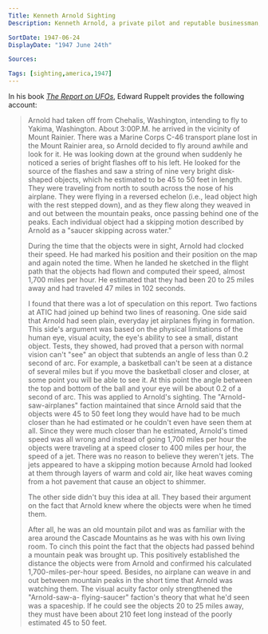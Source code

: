```yaml
---
Title: Kenneth Arnold Sighting
Description: Kenneth Arnold, a private pilot and reputable businessman, while looking for a downed plane sighted nine disk-shaped objects near Mt. Rainier, Washington, traveling at an estimated speed of over 1,000 mph.

SortDate: 1947-06-24
DisplayDate: "1947 June 24th"

Sources: 

Tags: [sighting,america,1947]
---
```


In his book *[The Report on UFOs](/sources/report-on-ufos-ruppelt)*, Edward Ruppelt provides the following account:

>Arnold had taken off from Chehalis, Washington, intending to fly to Yakima, Washington. About 3:00P.M. he arrived in the vicinity of Mount Rainier. There was a Marine Corps C-46 transport plane lost in the Mount Rainier area, so Arnold decided to fly around awhile and look for it. He was looking down at the ground when suddenly he noticed a series of bright flashes off to his left. He looked for the source of the flashes and saw a string of nine very bright disk- shaped objects, which he estimated to be 45 to 50 feet in length. They were traveling from north to south across the nose of his airplane. They were flying in a reversed echelon (i.e., lead object high with the rest stepped down), and as they flew along they weaved in and out between the mountain peaks, once passing behind one of the peaks. Each individual object had a skipping motion described by Arnold as a "saucer skipping across water."
>
>During the time that the objects were in sight, Arnold had clocked their speed. He had marked his position and their position on the map and again noted the time. When he landed he sketched in the flight path that the objects had flown and computed their speed, almost 1,700 miles per hour. He estimated that they had been 20 to 25 miles away and had traveled 47 miles in 102 seconds.
>
>I found that there was a lot of speculation on this report. Two factions at ATIC had joined up behind two lines of reasoning. One side said that Arnold had seen plain, everyday jet airplanes flying in formation. This side's argument was based on the physical limitations of the human eye, visual acuity, the eye's ability to see a small, distant object. Tests, they showed, had proved that a person with normal vision can't "see" an object that subtends an angle of less than 0.2 second of arc. For example, a basketball can't be seen at a distance of several miles but if you move the basketball closer and closer, at some point you will be able to see it. At this point the angle between the top and bottom of the ball and your eye will be about 0.2 of a second of arc. This was applied to Arnold's sighting. The "Arnold-saw-airplanes" faction maintained that since Arnold said that the objects were 45 to 50 feet long they would have had to be much closer than he had estimated or he couldn't even have seen them at all. Since they were much closer than he estimated, Arnold's timed speed was all wrong and instead of going 1,700 miles per hour the objects were traveling at a speed closer to 400 miles per hour, the speed of a jet. There was no reason to believe they weren't jets. The jets appeared to have a skipping motion because Arnold had looked at them through layers of warm and cold air, like heat waves coming from a hot pavement that cause an object to shimmer.
>
>The other side didn't buy this idea at all. They based their argument on the fact that Arnold knew where the objects were when he timed them.
>
>After all, he was an old mountain pilot and was as familiar with the area around the Cascade Mountains as he was with his own living room. To cinch this point the fact that the objects had passed behind a mountain peak was brought up. This positively established the distance the objects were from Arnold and confirmed his calculated 1,700-miles-per-hour speed. Besides, no airplane can weave in and out between mountain peaks in the short time that Arnold was watching them. The visual acuity factor only strengthened the "Arnold-saw-a- flying-saucer" faction's theory that what he'd seen was a spaceship. If he could see the objects 20 to 25 miles away, they must have been about 210 feet long instead of the poorly estimated 45 to 50 feet.
